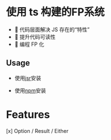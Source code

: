 # 使用 ts 构建的FP系统
- 🚀 代码层面解决 JS 存在的“特性”
- 🚀 提升代码可读性
- 🚀 编程 FP 化

## Usage
+ 使用[jsr](https://jsr.io/@chzky/fp)安装

+ 使用[npm](https://www.npmjs.com/package/@chzky/fp)安装

# Features

[x] Option / Result / Either


